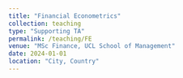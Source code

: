 ```yaml
---
title: "Financial Econometrics"
collection: teaching
type: "Supporting TA"
permalink: /teaching/FE
venue: "MSc Finance, UCL School of Management"
date: 2024-01-01
location: "City, Country"
---
```

